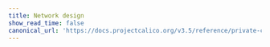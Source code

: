 ```yaml
---
title: Network design
show_read_time: false
canonical_url: 'https://docs.projectcalico.org/v3.5/reference/private-cloud/index'
---
```

